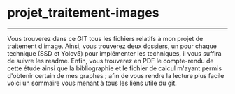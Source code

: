 # projet_traitement-images
---------------------------

Vous trouverez dans ce GIT tous les fichiers relatifs à mon projet de traitement d'image. Ainsi, vous trouverez deux dossiers, un pour chaque technique (SSD et Yolov5) pour implémenter les techniques, il vous suffira de suivre les readme. Enfin, vous trouverez en PDF le compte-rendu de cette étude ainsi que la bibliographie et le fichier de calcul m'ayant permis d'obtenir certain de mes graphes ; afin de vous rendre la lecture plus facile voici un sommaire vous menant à tous les liens utile du git.



